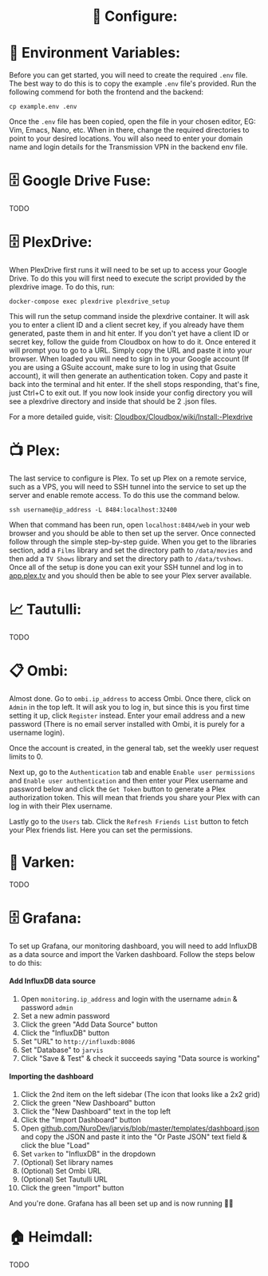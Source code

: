 <div align="center">
    <h1>🔨 Configure:</h1>
</div>

# 🤫 Environment Variables:
Before you can get started, you will need to create the required `.env` file. The best way to do this is to copy the example `.env` file's provided. Run the following commend for both the frontend and the backend:
```
cp example.env .env
```
Once the `.env` file has been copied, open the file in your chosen editor, EG: Vim, Emacs, Nano, etc. When in there, change the required directories to point to your desired locations.
You will also need to enter your domain name and login details for the Transmission VPN in the backend env file.

# 🗄️ Google Drive Fuse:
TODO

# 🗄️ PlexDrive:
When PlexDrive first runs it will need to be set up to access your Google Drive. To do this you will first need to execute the script provided by the plexdrive image. To do this, run:
```
docker-compose exec plexdrive plexdrive_setup
```
This will run the setup command inside the plexdrive container. It will ask you to enter a client ID and a client secret key, if you already have them generated, paste them in and hit enter. If you don't yet have a client ID or secret key, follow the guide from Cloudbox on how to do it.
Once entered it will prompt you to go to a URL. Simply copy the URL and paste it into your browser. When loaded you will need to sign in to your Google account (If you are using a GSuite account, make sure to log in using that Gsuite account), it will then generate an authentication token. Copy and paste it back into the terminal and hit enter. If the shell stops responding, that's fine, just Ctrl+C to exit out. If you now look inside your config directory you will see a plexdrive directory and inside that should be 2 .json files.

For a more detailed guide, visit: [Cloudbox/Cloudbox/wiki/Install:-Plexdrive](https://github.com/Cloudbox/Cloudbox/wiki/Install:-Plexdrive)

# 📺 Plex:
The last service to configure is Plex. To set up Plex on a remote service, such as a VPS, you will need to SSH tunnel into the service to set up the server and enable remote access. To do this use the command below.

```
ssh username@ip_address -L 8484:localhost:32400
```

When that command has been run, open `localhost:8484/web` in your web browser and you should be able to then set up the server.
Once connected follow through the simple step-by-step guide. When you get to the libraries section, add a `Films` library and set the directory path to `/data/movies` and then add a `TV Shows` library and set the directory path to `/data/tvshows`.
Once all of the setup is done you can exit your SSH tunnel and log in to [app.plex.tv](https://app.plex.tv/desktop) and you should then be able to see your Plex server available.

# 📈 Tautulli:
TODO

# 📋 Ombi:
Almost done. Go to `ombi.ip_address` to access Ombi. Once there, click on `Admin` in the top left. It will ask you to log in, but since this is you first time setting it up, click `Register` instead. Enter your email address and a new password (There is no email server installed with Ombi, it is purely for a username login).

Once the account is created, in the general tab, set the weekly user request limits to 0.

Next up, go to the `Authentication` tab and enable `Enable user permissions` and `Enable user authentication` and then enter your Plex username and password below and click the `Get Token` button to generate a Plex authorization token. This will mean that friends you share your Plex with can log in with their Plex username.

Lastly go to the `Users` tab. Click the `Refresh Friends List` button to fetch your Plex friends list. Here you can set the permissions.

# 🐷 Varken:
TODO

# 🗄 Grafana:
To set up Grafana, our monitoring dashboard, you will need to add InfluxDB as a data source and import the Varken dashboard. Follow the steps below to do this: 

#### Add InfluxDB data source
1) Open `monitoring.ip_address` and login with the username `admin` & password `admin`
2) Set a new admin password
3) Click the green "Add Data Source" button
4) Click the "InfluxDB" button
5) Set "URL" to `http://influxdb:8086`
6) Set "Database" to `jarvis`
7) Click "Save & Test" & check it succeeds saying "Data source is working"

#### Importing the dashboard
1) Click the 2nd item on the left sidebar (The icon that looks like a 2x2 grid)
2) Click the green "New Dashboard" button
3) Click the "New Dashboard" text in the top left
4) Click the "Import Dashboard" button
5) Open [github.com/NuroDev/jarvis/blob/master/templates/dashboard.json](https://github.com/NuroDev/jarvis/blob/master/templates/dashboard.json) and copy the JSON and paste it into the "Or Paste JSON" text field & click the blue "Load"
6) Set `varken` to "InfluxDB" in the dropdown
7) (Optional) Set library names
8) (Optional) Set Ombi URL
9) (Optional) Set Tautulli URL
10) Click the green "Import" button

And you're done. Grafana has all been set up and is now running 👍🏻

# 🏠 Heimdall:
TODO